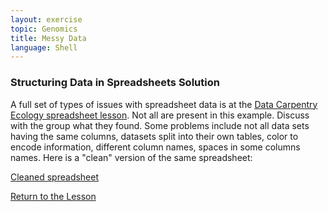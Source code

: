 ```yaml
---
layout: exercise
topic: Genomics
title: Messy Data
language: Shell
---
```


### Structuring Data in Spreadsheets Solution

A full set of types of issues with spreadsheet data is at the [Data Carpentry Ecology spreadsheet lesson](http://www.datacarpentry.org/spreadsheet-ecology-lesson/02-common-mistakes/). Not all are present in this example. Discuss with the group what they found. Some problems include not all data sets having the same columns, datasets split into their own tables, color to encode information, different column names, spaces in some columns names. Here is a "clean" version of the same spreadsheet:

[Cleaned spreadsheet](https://raw.githubusercontent.com/datacarpentry/wrangling-genomics/gh-pages/files/Ecoli_metadata_composite.tsv)


[Return to the Lesson]({{site.baseurl}}/materials/genomics-data-tidiness)